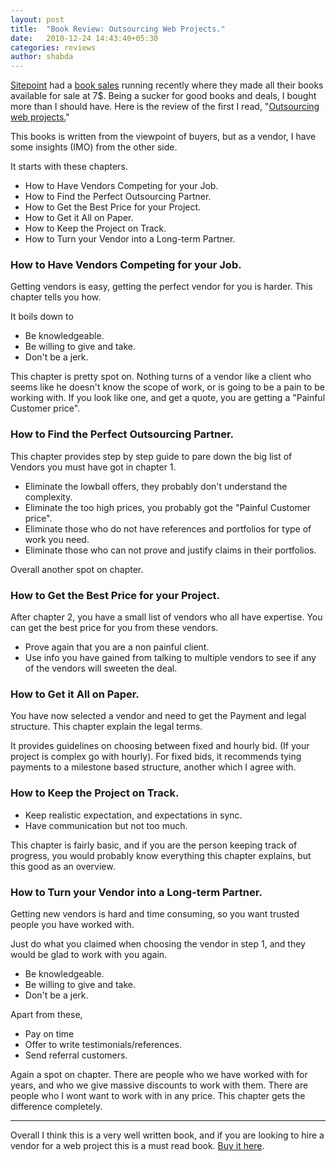 ```yaml
---
layout: post
title:  "Book Review: Outsourcing Web Projects."
date:   2010-12-24 14:43:40+05:30
categories: reviews
author: shabda
---
```

[Sitepoint](http://www.sitepoint.com) had a [book sales](http://sale.sitepoint.com/) running recently where they made all their books
available for sale at 7$. Being a sucker for good books and deals, I bought more
than I should have. Here is the review of the first I read, "[Outsourcing web projects.](http://www.sitepoint.com/books/outsourcing1pdf/)"

This books is written from the viewpoint of buyers, but as a vendor, I have some
insights (IMO) from the other side.

It starts with these chapters.

* How to Have Vendors Competing for your Job.
* How to Find the Perfect Outsourcing Partner.
* How to Get the Best Price for your Project.
* How to Get it All on Paper.
* How to Keep the Project on Track. 
* How to Turn your Vendor into a Long-term Partner.   



### How to Have Vendors Competing for your Job.

Getting vendors is easy, getting the perfect vendor for you is harder. This chapter
tells you how.


It boils down to

* Be knowledgeable.
* Be willing to give and take.
* Don't be a jerk.


This chapter is pretty spot on. Nothing turns of a vendor like a client who seems
like he doesn't know the scope of work, or is going to be a pain to be working with.
If you look like one, and get a quote, you are getting a "Painful Customer price".


### How to Find the Perfect Outsourcing Partner.

This chapter provides step by step guide to pare down the big list of Vendors you must have got in chapter 1.

* Eliminate the lowball offers, they probably don't understand the complexity.
* Eliminate the too high prices, you probably got the "Painful Customer price".
* Eliminate those who do not have references and portfolios for type of work you need.
* Eliminate those who can not prove and justify claims in their portfolios.

Overall another spot on chapter.


### How to Get the Best Price for your Project.

After chapter 2, you have a small list of vendors who all have expertise. You can get the
best price for you from these vendors.

* Prove again that you are a non painful client.
* Use info you have gained from talking to multiple vendors to see if any of the vendors will
sweeten the deal.  



### How to Get it All on Paper.

You have now selected a vendor and need to get the Payment and legal structure. This chapter
explain the legal terms.

It provides guidelines on choosing between fixed and hourly bid. (If your project is complex
go with hourly). For fixed bids, it recommends tying payments to a milestone based structure,
another which I agree with.


### How to Keep the Project on Track.

* Keep realistic expectation, and expectations in sync.
* Have communication but not too much.

This chapter is fairly basic, and if you are the person keeping track of progress, you would
probably know everything this chapter explains, but this good as an overview.

### How to Turn your Vendor into a Long-term Partner.

Getting new vendors is hard and time consuming, so you want trusted people you have worked with.

Just do what you claimed when choosing the vendor in step 1, and they would be
glad to work with you again.

* Be knowledgeable.
* Be willing to give and take.
* Don't be a jerk.

Apart from these,

* Pay on time
* Offer to write testimonials/references.
* Send referral customers.

Again a spot on chapter. There are people who we have worked with for years, and who we
give massive discounts to work with them. There are people who I wont want to work with in any price.
This chapter gets the difference completely.

-------------

Overall I think this is a very well written book, and if you are looking to hire a vendor for
a web project this is a must read book. [Buy it here](http://www.sitepoint.com/books/outsourcing1pdf/).


